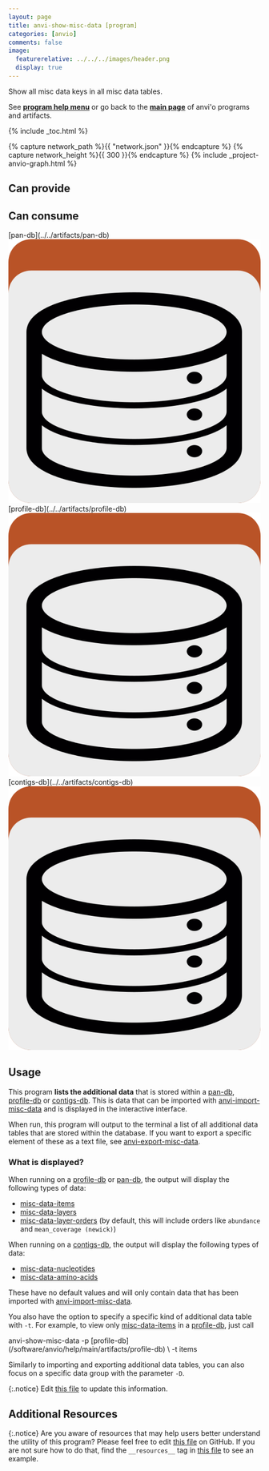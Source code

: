 ```yaml
---
layout: page
title: anvi-show-misc-data [program]
categories: [anvio]
comments: false
image:
  featurerelative: ../../../images/header.png
  display: true
---
```


Show all misc data keys in all misc data tables.

See **[program help menu](../../../../vignette#anvi-show-misc-data)** or go back to the **[main page](../../)** of anvi'o programs and artifacts.


{% include _toc.html %}
<div id="svg" class="subnetwork"></div>
{% capture network_path %}{{ "network.json" }}{% endcapture %}
{% capture network_height %}{{ 300 }}{% endcapture %}
{% include _project-anvio-graph.html %}


## Can provide

<p style="text-align: left" markdown="1"></p>

## Can consume

<p style="text-align: left" markdown="1"><span class="artifact-r">[pan-db](../../artifacts/pan-db) <img src="../../images/icons/DB.png" class="artifact-icon-mini" /></span> <span class="artifact-r">[profile-db](../../artifacts/profile-db) <img src="../../images/icons/DB.png" class="artifact-icon-mini" /></span> <span class="artifact-r">[contigs-db](../../artifacts/contigs-db) <img src="../../images/icons/DB.png" class="artifact-icon-mini" /></span></p>

## Usage


This program **lists the additional data** that is stored within a <span class="artifact-n">[pan-db](/software/anvio/help/main/artifacts/pan-db)</span>, <span class="artifact-n">[profile-db](/software/anvio/help/main/artifacts/profile-db)</span> or <span class="artifact-n">[contigs-db](/software/anvio/help/main/artifacts/contigs-db)</span>. This is data that can be imported with <span class="artifact-n">[anvi-import-misc-data](/software/anvio/help/main/programs/anvi-import-misc-data)</span> and is displayed in the interactive interface. 

When run, this program will output to the terminal a list of all additional data tables that are stored within the database. If you want to export a specific element of these as a text file, see <span class="artifact-n">[anvi-export-misc-data](/software/anvio/help/main/programs/anvi-export-misc-data)</span>. 

### What is displayed? 

When running on a <span class="artifact-n">[profile-db](/software/anvio/help/main/artifacts/profile-db)</span> or <span class="artifact-n">[pan-db](/software/anvio/help/main/artifacts/pan-db)</span>, the output will display the following types of data:

- <span class="artifact-n">[misc-data-items](/software/anvio/help/main/artifacts/misc-data-items)</span> 
- <span class="artifact-n">[misc-data-layers](/software/anvio/help/main/artifacts/misc-data-layers)</span>
- <span class="artifact-n">[misc-data-layer-orders](/software/anvio/help/main/artifacts/misc-data-layer-orders)</span> (by default, this will include orders like `abundance` and `mean_coverage (newick)`)

When running on a <span class="artifact-n">[contigs-db](/software/anvio/help/main/artifacts/contigs-db)</span>, the output will display the following types of data:

- <span class="artifact-n">[misc-data-nucleotides](/software/anvio/help/main/artifacts/misc-data-nucleotides)</span> 
- <span class="artifact-n">[misc-data-amino-acids](/software/anvio/help/main/artifacts/misc-data-amino-acids)</span> 

These have no default values and will only contain data that has been imported with <span class="artifact-n">[anvi-import-misc-data](/software/anvio/help/main/programs/anvi-import-misc-data)</span>. 

You also have the option to specify a specific kind of additional data table with `-t`. For example, to view only <span class="artifact-n">[misc-data-items](/software/anvio/help/main/artifacts/misc-data-items)</span> in a <span class="artifact-n">[profile-db](/software/anvio/help/main/artifacts/profile-db)</span>, just call

<div class="codeblock" markdown="1">
anvi&#45;show&#45;misc&#45;data &#45;p <span class="artifact&#45;n">[profile&#45;db](/software/anvio/help/main/artifacts/profile&#45;db)</span> \
                    &#45;t items 
</div>

Similarly to importing and exporting additional data tables, you can also focus on a specific data group with the parameter `-D`.


{:.notice}
Edit [this file](https://github.com/merenlab/anvio/tree/master/anvio/docs/programs/anvi-show-misc-data.md) to update this information.


## Additional Resources



{:.notice}
Are you aware of resources that may help users better understand the utility of this program? Please feel free to edit [this file](https://github.com/merenlab/anvio/tree/master/bin/anvi-show-misc-data) on GitHub. If you are not sure how to do that, find the `__resources__` tag in [this file](https://github.com/merenlab/anvio/blob/master/bin/anvi-interactive) to see an example.
